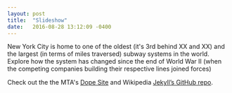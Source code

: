 ```yaml
---
layout: post
title:  "Slideshow"
date:   2016-08-28 13:12:09 -0400
---
```

New York City is home to one of the oldest (it's 3rd behind XX and XX) and the largest (in terms of miles traversed) subway systems in the world. Explore how the system has changed since the end of World War II (when the competing companies building their respective lines joined forces)


Check out the the MTA's [Dope Site][jekyll-docs] and Wikipedia [Jekyll’s GitHub repo][jekyll-gh].

[jekyll-docs]: http://jekyllrb.com/docs/home
[jekyll-gh]:   https://github.com/jekyll/jekyll

